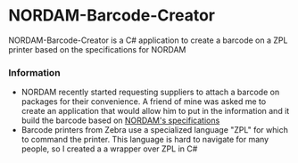 # NORDAM-Barcode-Creator
NORDAM-Barcode-Creator is a C# application to create a barcode on a ZPL printer based on the specifications for NORDAM


### Information ###
- NORDAM recently started requesting suppliers to attach a barcode on packages for their convenience. A friend of mine was asked me to create an application that would allow him to put in the information and it build the barcode based on [NORDAM's specifications](https://github.com/rogergarrison/NORDAM-Barcode-Creator/blob/master/Supplier%202D%20Barcode%20Specs.pdf)
- Barcode printers from Zebra use a specialized language "ZPL" for which to command the printer. This language is hard to navigate for many people, so I created a a wrapper over ZPL in C#
